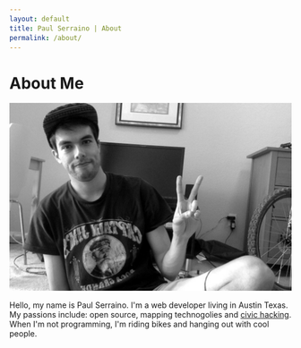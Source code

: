 ```yaml
---
layout: default
title: Paul Serraino | About
permalink: /about/
---
```


<h1>About Me</h1>
<div class="col-1-2">
	<img src="/images/mebnw.jpg" alt="me" class="selfie">
</div>
<div class="col-1-2">
	<p>Hello, my name is Paul Serraino. I'm a web developer living in Austin Texas. My passions include: open source, mapping technogolies and <a href="http://hackforchange.org/">civic hacking</a>. When I'm not programming, I'm riding bikes and hanging out with cool people.</p>
</div>

